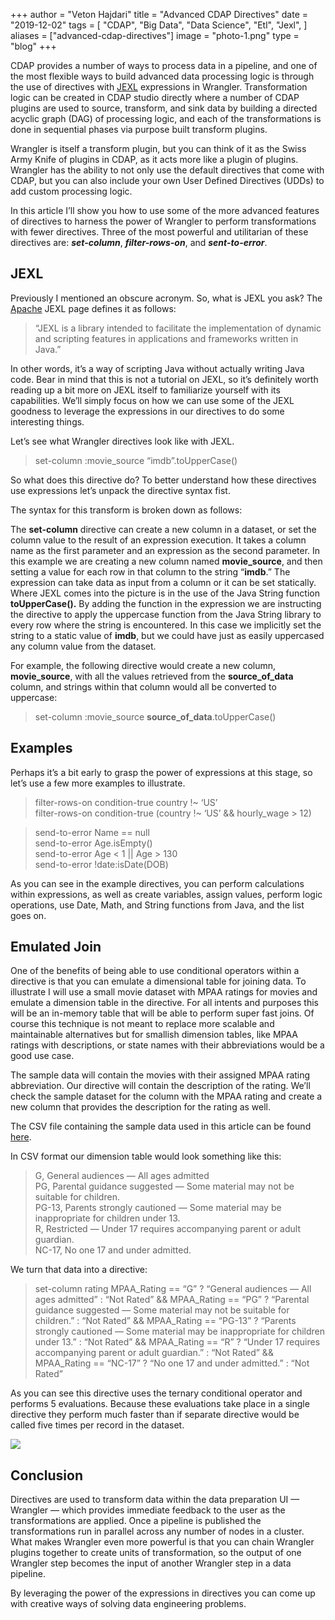 +++
author = "Veton Hajdari"
title = "Advanced CDAP Directives"
date = "2019-12-02"
tags = [
    "CDAP",
    "Big Data",
    "Data Science",
    "Etl",
    "Jexl",
]
aliases = ["advanced-cdap-directives"]
image = "photo-1.png"
type = "blog"
+++

CDAP provides a number of ways to process data in a pipeline, and one of the most flexible ways to build advanced data processing logic is through the use of directives with [JEXL](https://commons.apache.org/proper/commons-jexl/reference/syntax.html) expressions in Wrangler. Transformation logic can be created in CDAP studio directly where a number of CDAP plugins are used to source, transform, and sink data by building a directed acyclic graph (DAG) of processing logic, and each of the transformations is done in sequential phases via purpose built transform plugins.

Wrangler is itself a transform plugin, but you can think of it as the Swiss Army Knife of plugins in CDAP, as it acts more like a plugin of plugins. Wrangler has the ability to not only use the default directives that come with CDAP, but you can also include your own User Defined Directives (UDDs) to add custom processing logic.

In this article I’ll show you how to use some of the more advanced features of directives to harness the power of Wrangler to perform transformations with fewer directives. Three of the most powerful and utilitarian of these directives are: **_set-column_**, **_filter-rows-on_**, and **_sent-to-error_**.

JEXL
----

Previously I mentioned an obscure acronym. So, what is JEXL you ask? The [Apache](http://commons.apache.org/proper/commons-jexl/) JEXL page defines it as follows:

> “JEXL is a library intended to facilitate the implementation of dynamic and scripting features in applications and frameworks written in Java.”

In other words, it’s a way of scripting Java without actually writing Java code. Bear in mind that this is not a tutorial on JEXL, so it’s definitely worth reading up a bit more on JEXL itself to familiarize yourself with its capabilities. We’ll simply focus on how we can use some of the JEXL goodness to leverage the expressions in our directives to do some interesting things.

Let’s see what Wrangler directives look like with JEXL.

> set-column :movie\_source “imdb”.toUpperCase()

So what does this directive do? To better understand how these directives use expressions let’s unpack the directive syntax fist.

The syntax for this transform is broken down as follows:

**<directive> <column> <expression>**

The **set-column** directive can create a new column in a dataset, or set the column value to the result of an expression execution. It takes a column name as the first parameter and an expression as the second parameter. In this example we are creating a new column named **movie\_source**, and then setting a value for each row in that column to the string “**imdb**.” The expression can take data as input from a column or it can be set statically. Where JEXL comes into the picture is in the use of the Java String function **toUpperCase().** By adding the function in the expression we are instructing the directive to apply the uppercase function from the Java String library to every row where the string is encountered. In this case we implicitly set the string to a static value of **imdb**, but we could have just as easily uppercased any column value from the dataset.

For example, the following directive would create a new column, **movie\_source**, with all the values retrieved from the **source\_of\_data** column, and strings within that column would all be converted to uppercase:

> set-column :movie\_source **source\_of\_data**.toUpperCase()

Examples
--------

Perhaps it’s a bit early to grasp the power of expressions at this stage, so let’s use a few more examples to illustrate.

> filter-rows-on condition-true country !~ ‘US’  
> filter-rows-on condition-true (country !~ ‘US’ && hourly\_wage > 12)

> send-to-error Name == null  
> send-to-error Age.isEmpty()  
> send-to-error Age < 1 || Age > 130  
> send-to-error !date:isDate(DOB)

As you can see in the example directives, you can perform calculations within expressions, as well as create variables, assign values, perform logic operations, use Date, Math, and String functions from Java, and the list goes on.

Emulated Join
-------------

One of the benefits of being able to use conditional operators within a directive is that you can emulate a dimensional table for joining data. To illustrate I will use a small movie dataset with MPAA ratings for movies and emulate a dimension table in the directive. For all intents and purposes this will be an in-memory table that will be able to perform super fast joins. Of course this technique is not meant to replace more scalable and maintainable alternatives but for smallish dimension tables, like MPAA ratings with descriptions, or state names with their abbreviations would be a good use case.

The sample data will contain the movies with their assigned MPAA rating abbreviation. Our directive will contain the description of the rating. We’ll check the sample dataset for the column with the MPAA rating and create a new column that provides the description for the rating as well.

The CSV file containing the sample data used in this article can be found [here](https://gist.github.com/vhajdari/792f756b756e78c5912d8efc36a48a7d).

In CSV format our dimension table would look something like this:

> G, General audiences — All ages admitted  
> PG, Parental guidance suggested — Some material may not be suitable for children.  
> PG-13, Parents strongly cautioned — Some material may be inappropriate for children under 13.  
> R, Restricted — Under 17 requires accompanying parent or adult guardian.  
> NC-17, No one 17 and under admitted.

We turn that data into a directive:

> set-column rating MPAA\_Rating == “G” ? “General audiences — All ages admitted” : “Not Rated” && MPAA\_Rating == “PG” ? “Parental guidance suggested — Some material may not be suitable for children.” : “Not Rated” && MPAA\_Rating == “PG-13” ? “Parents strongly cautioned — Some material may be inappropriate for children under 13.” : “Not Rated” && MPAA\_Rating == “R” ? “Under 17 requires accompanying parent or adult guardian.” : “Not Rated” && MPAA\_Rating == “NC-17” ? “No one 17 and under admitted.” : “Not Rated”

As you can see this directive uses the ternary conditional operator and performs 5 evaluations. Because these evaluations take place in a single directive they perform much faster than if separate directive would be called five times per record in the dataset.

![](https://i.ibb.co/Cn9XSzt/gif-1.gif)

Conclusion
----------

Directives are used to transform data within the data preparation UI — Wrangler — which provides immediate feedback to the user as the transformations are applied. Once a pipeline is published the transformations run in parallel across any number of nodes in a cluster. What makes Wrangler even more powerful is that you can chain Wrangler plugins together to create units of transformation, so the output of one Wrangler step becomes the input of another Wrangler step in a data pipeline.

By leveraging the power of the expressions in directives you can come up with creative ways of solving data engineering problems.